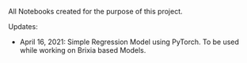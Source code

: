 All Notebooks created for the purpose of this project.

Updates:
* April 16, 2021: Simple Regression Model using PyTorch. To be used while working on Brixia based Models.
